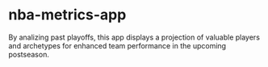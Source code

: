 # nba-metrics-app
By analizing past playoffs, this app displays a projection of valuable players and archetypes for enhanced team performance in the upcoming postseason.
